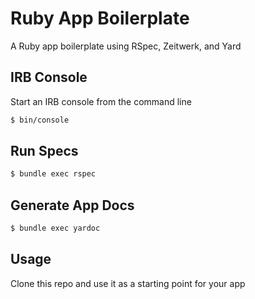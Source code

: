 # Ruby App Boilerplate
A Ruby app boilerplate using RSpec, Zeitwerk, and Yard

## IRB Console
Start an IRB console from the command line
```sh
$ bin/console
```

## Run Specs
```sh
$ bundle exec rspec
```

## Generate App Docs
```sh
$ bundle exec yardoc
```

## Usage
Clone this repo and use it as a starting point for your app

